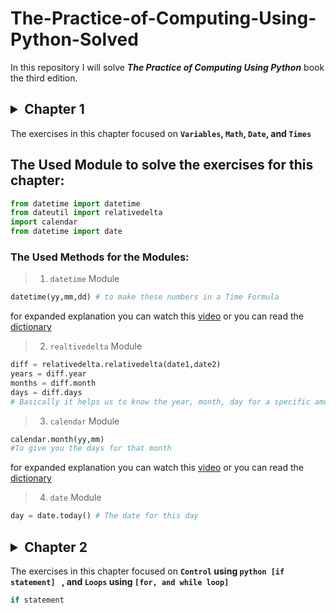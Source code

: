 <h1> The-Practice-of-Computing-Using-Python-Solved </h1>

In this repository I will solve  **_The Practice of Computing Using Python_** book the third edition.


<h2> <details><summary> Chapter 1  </summary> </h2>
 <p>

The exercises in this chapter focused on <b> `Variables`, `Math`, `Date`, and `Times` </b>

##  The Used Module to solve the exercises for this chapter:
```python
from datetime import datetime
from dateutil import relativedelta
import calendar
from datetime import date
```
     
 ### The Used Methods for the Modules: 


>1. `datetime` Module
```python
datetime(yy,mm,dd) # to make these numbers in a Time Formula
```

for expanded explanation you can watch this [video](https://www.youtube.com/watch?v=eirjjyP2qcQ) or you can read the [dictionary](https://docs.python.org/3/library/datetime.html)



>2. `realtivedelta` Module

```python
diff = relativedelta.relativedelta(date1,date2)
years = diff.year
months = diff.month
days = diff.days
# Basically it helps us to know the year, month, day for a specific amount of time
```



>3. `calendar` Module
```python
calendar.month(yy,mm)
#To give you the days for that month
```
for expanded explanation you can watch this [video](https://www.youtube.com/watch?v=amFOJMmHk8I) or you can read the [dictionary](https://docs.python.org/3/library/calendar.html)


>4. `date` Module
```python
day = date.today() # The date for this day
```
 </p>
</details>


<h2> <details><summary> Chapter 2  </summary> </h2>
 
 The exercises in this chapter focused on <b> `Control` using ```python [if statement] ``` , and `Loops` using `[for, and while loop]`</b>
 ```python
 if statement
 ```



